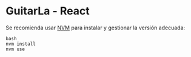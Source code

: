 # GuitarLa - React

Se recomienda usar [NVM](https://github.com/nvm-sh/nvm) para instalar y gestionar la versión adecuada:

```
bash
nvm install
nvm use
```

